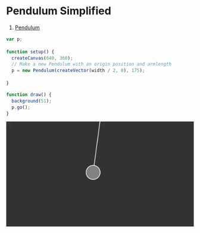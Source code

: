 # Pendulum Simplified

1. [Pendulum](pendulum/)

```js
var p;

function setup() {
  createCanvas(640, 360);
  // Make a new Pendulum with an origin position and armlength
  p = new Pendulum(createVector(width / 2, 0), 175);

}
```

```js
function draw() {
  background(51);
  p.go();
}
```
<img src ="img/pen.gif"/>
